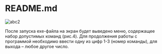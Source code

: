 # README.md
![abc2](https://user-images.githubusercontent.com/76676573/103253444-08bc7f00-49a3-11eb-88b0-6d358d589091.png "Скриншот работы программы")

После запуска exe-файла на экран будет выведено меню, содержащее набор допустимых команд (рис.4). Для продолжения работы с программой необходимо ввести одну из цифр 1-3 (номер команды), для выхода – любое другое число. 
